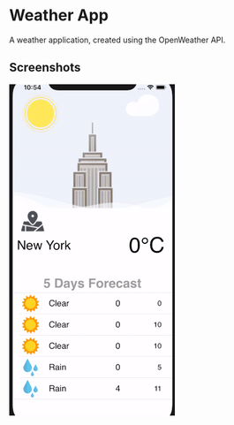 #  Weather App

 A weather application, created using the OpenWeather API.

## Screenshots
![Finished App](https://github.com/RudiiOS/WeatherApp/blob/master/OWA.gif)

